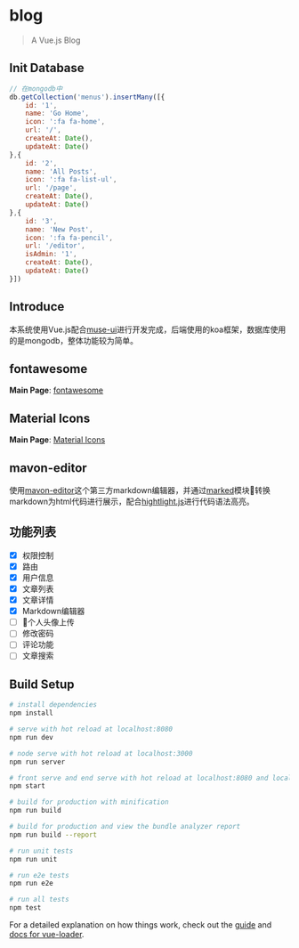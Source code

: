 # blog

> A Vue.js Blog

## Init Database
```js
// 在mongodb中
db.getCollection('menus').insertMany([{
    id: '1',
    name: 'Go Home',
    icon: ':fa fa-home',
    url: '/',
    createAt: Date(),
    updateAt: Date()
},{
    id: '2',
    name: 'All Posts',
    icon: ':fa fa-list-ul',
    url: '/page',
    createAt: Date(),
    updateAt: Date()
},{
    id: '3',
    name: 'New Post',
    icon: ':fa fa-pencil',
    url: '/editor',
    isAdmin: '1',
    createAt: Date(),
    updateAt: Date()
}])
```

## Introduce
本系统使用Vue.js配合[muse-ui](https://muse-ui.org/#/zh-CN/)进行开发完成，后端使用的koa框架，数据库使用的是mongodb，整体功能较为简单。

## fontawesome

**Main Page**: [fontawesome](http://fontawesome.dashgame.com/)

## Material Icons

**Main Page**: [Material Icons](http://google.github.io/material-design-icons/#getting-icons)

## mavon-editor

使用[mavon-editor](https://github.com/hinesboy/mavonEditor#readme)这个第三方markdown编辑器，并通过[marked](https://github.com/markedjs/marked)模块转换markdown为html代码进行展示，配合[hightlight.js](https://github.com/highlightjs/highlight.js)进行代码语法高亮。

## 功能列表
- [x] 权限控制
- [x] 路由
- [x] 用户信息
- [x] 文章列表
- [x] 文章详情
- [x] Markdown编辑器
- [ ] 个人头像上传
- [ ] 修改密码
- [ ] 评论功能
- [ ] 文章搜索

## Build Setup

``` bash
# install dependencies
npm install

# serve with hot reload at localhost:8080
npm run dev

# node serve with hot reload at localhost:3000
npm run server

# front serve and end serve with hot reload at localhost:8080 and localhost:3000
npm start

# build for production with minification
npm run build

# build for production and view the bundle analyzer report
npm run build --report

# run unit tests
npm run unit

# run e2e tests
npm run e2e

# run all tests
npm test
```

For a detailed explanation on how things work, check out the [guide](http://vuejs-templates.github.io/webpack/) and [docs for vue-loader](http://vuejs.github.io/vue-loader).
